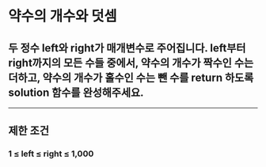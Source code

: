 # 약수의 개수와 덧셈
## 두 정수 left와 right가 매개변수로 주어집니다. left부터 right까지의 모든 수들 중에서, 약수의 개수가 짝수인 수는 더하고, 약수의 개수가 홀수인 수는 뺀 수를 return 하도록 solution 함수를 완성해주세요.
***
## 제한 조건
### 1 ≤ left ≤ right ≤ 1,000